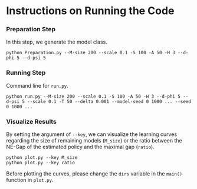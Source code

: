 # Instructions on Running the Code

### Preparation Step
In this step, we generate the model class.
```
python Preparation.py --M-size 200 --scale 0.1 -S 100 -A 50 -H 3 --d-phi 5 --d-psi 5
```

### Running Step
Command line for `run.py`.
```
python run.py --M-size 200 --scale 0.1 -S 100 -A 50 -H 3 --d-phi 5 --d-psi 5 --scale 0.1 -T 50 --delta 0.001 --model-seed 0 1000 ... --seed 0 1000 ...
```


### Visualize Results
By setting the argument of `--key`, we can visualize the learning curves regarding the size of remaining models (`M_size`) or the ratio between the NE-Gap of the estimated policy and the maximal gap (`ratio`).
```
python plot.py --key M_size
python plot.py --key ratio
```

Before plotting the curves, please change the `dirs` variable in the `main()` function in `plot.py`.